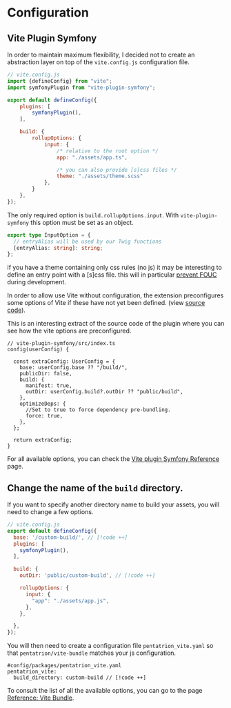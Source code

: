 # Configuration

## Vite Plugin Symfony <img src="/images/logo-npm.svg" width="39" height="15" style="display: inline; vertical-align: -10%; " />

In order to maintain maximum flexibility, I decided not to create an abstraction layer on top of the `vite.config.js` configuration file.


```js
// vite.config.js
import {defineConfig} from "vite";
import symfonyPlugin from "vite-plugin-symfony";

export default defineConfig({
    plugins: [
        symfonyPlugin(),
    ],

    build: {
        rollupOptions: {
            input: {
                /* relative to the root option */
                app: "./assets/app.ts",

                /* you can also provide [s]css files */
                theme: "./assets/theme.scss"
            },
        }
    },
});
```

The only required option is `build.rollupOptions.input`. With `vite-plugin-symfony` this option must be set as an object.

```ts
export type InputOption = {
  // entryAlias will be used by our Twig functions
  [entryAlias: string]: string;
};
```

if you have a theme containing only css rules (no js) it may be interesting to define an entry point with a \[s\]css file. this will in particular [prevent FOUC](/guide/tips#css-files-as-entrypoint) during development.

In order to allow use Vite without configuration, the extension preconfigures some options of Vite if these have not yet been defined. (view [source code](https://github.com/lhapaipai/vite-plugin-symfony/blob/main/src/index.ts)).

This is an interesting extract of the source code of the plugin where you can see how the vite options are preconfigured.

```ts{4-15}
// vite-plugin-symfony/src/index.ts
config(userConfig) {

  const extraConfig: UserConfig = {
    base: userConfig.base ?? "/build/",
    publicDir: false,
    build: {
      manifest: true,
      outDir: userConfig.build?.outDir ?? "public/build",
    },
    optimizeDeps: {
      //Set to true to force dependency pre-bundling.
      force: true,
    },
  };

  return extraConfig;
}
```

For all available options, you can check the [Vite plugin Symfony Reference](/reference/vite-plugin-symfony) page.

## Change the name of the `build` directory.

If you want to specify another directory name to build your assets, you will need to change a few options.

```js
// vite.config.js
export default defineConfig({
  base: '/custom-build/', // [!code ++]
  plugins: [
    symfonyPlugin(),
  ],

  build: {
    outDir: 'public/custom-build', // [!code ++]

    rollupOptions: {
      input: {
        "app": "./assets/app.js",
      },
    },

  },
});
```

You will then need to create a configuration file `pentatrion_vite.yaml` so that `pentatrion/vite-bundle` matches your js configuration.


```yaml{3,4}
#config/packages/pentatrion_vite.yaml
pentatrion_vite:
  build_directory: custom-build // [!code ++]
```

To consult the list of all the available options, you can go to the page [Reference: Vite Bundle](/reference/vite-bundle).
